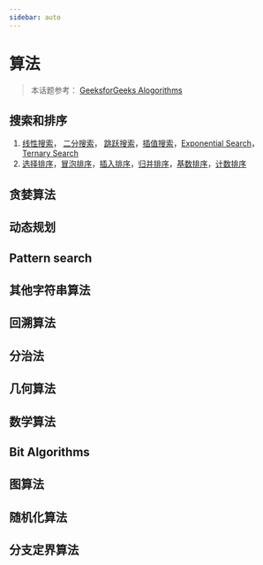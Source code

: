 ```yaml
---
sidebar: auto
---
```


# 算法
> 本话题参考： [GeeksforGeeks Alogorithms](https://www.geeksforgeeks.org/fundamentals-of-algorithms/)

## 搜索和排序
1. [线性搜索](./searching_sorting.html#线性搜索)， [二分搜索](./searching_sorting.html#二分搜索)， [跳跃搜索](./searching_sorting.html#跳跃搜索)，[插值搜索](./searching_sorting.html#插值搜索)，[Exponential Search](https://www.geeksforgeeks.org/exponential-search/)，[Ternary Search](https://www.geeksforgeeks.org/binary-search-preferred-ternary-search/)
2. [选择排序](./searching_sorting.html#选择排序)，[冒泡排序](./searching_sorting.html#冒泡排序)，[插入排序](./searching_sorting.html#插入排序)，[归并排序](./searching_sorting.html#归并排序)，[基数排序](./searching_sorting.html#基数排序)，[计数排序](./searching_sorting.html#计数排序)

## 贪婪算法

## 动态规划

## Pattern search

## 其他字符串算法

## 回溯算法

## 分治法

## 几何算法

## 数学算法

## Bit Algorithms

## 图算法

## 随机化算法

## 分支定界算法
